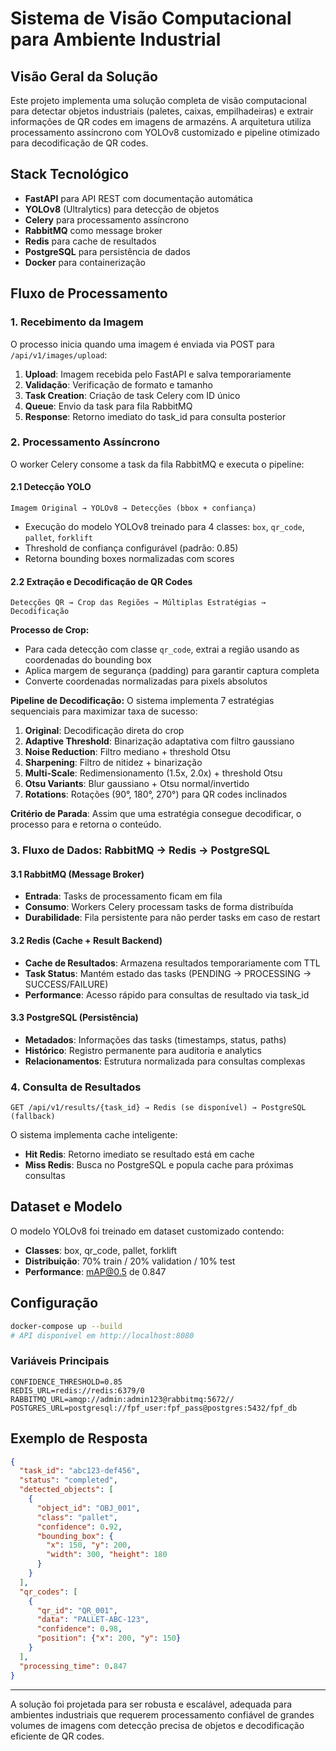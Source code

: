 # Sistema de Visão Computacional para Ambiente Industrial

## Visão Geral da Solução

Este projeto implementa uma solução completa de visão computacional para detectar objetos industriais (paletes, caixas, empilhadeiras) e extrair informações de QR codes em imagens de armazéns. A arquitetura utiliza processamento assíncrono com YOLOv8 customizado e pipeline otimizado para decodificação de QR codes.

## Stack Tecnológico

- **FastAPI** para API REST com documentação automática
- **YOLOv8** (Ultralytics) para detecção de objetos
- **Celery** para processamento assíncrono
- **RabbitMQ** como message broker 
- **Redis** para cache de resultados
- **PostgreSQL** para persistência de dados
- **Docker** para containerização

## Fluxo de Processamento

### 1. Recebimento da Imagem

O processo inicia quando uma imagem é enviada via POST para `/api/v1/images/upload`:

1. **Upload**: Imagem recebida pelo FastAPI e salva temporariamente
2. **Validação**: Verificação de formato e tamanho
3. **Task Creation**: Criação de task Celery com ID único
4. **Queue**: Envio da task para fila RabbitMQ
5. **Response**: Retorno imediato do task_id para consulta posterior

### 2. Processamento Assíncrono

O worker Celery consome a task da fila RabbitMQ e executa o pipeline:

#### 2.1 Detecção YOLO
```
Imagem Original → YOLOv8 → Detecções (bbox + confiança)
```
- Execução do modelo YOLOv8 treinado para 4 classes: `box`, `qr_code`, `pallet`, `forklift`
- Threshold de confiança configurável (padrão: 0.85)
- Retorna bounding boxes normalizadas com scores

#### 2.2 Extração e Decodificação de QR Codes
```
Detecções QR → Crop das Regiões → Múltiplas Estratégias → Decodificação
```

**Processo de Crop:**
- Para cada detecção com classe `qr_code`, extrai a região usando as coordenadas do bounding box
- Aplica margem de segurança (padding) para garantir captura completa
- Converte coordenadas normalizadas para pixels absolutos

**Pipeline de Decodificação:**
O sistema implementa 7 estratégias sequenciais para maximizar taxa de sucesso:

1. **Original**: Decodificação direta do crop
2. **Adaptive Threshold**: Binarização adaptativa com filtro gaussiano
3. **Noise Reduction**: Filtro mediano + threshold Otsu
4. **Sharpening**: Filtro de nitidez + binarização
5. **Multi-Scale**: Redimensionamento (1.5x, 2.0x) + threshold Otsu
6. **Otsu Variants**: Blur gaussiano + Otsu normal/invertido
7. **Rotations**: Rotações (90°, 180°, 270°) para QR codes inclinados

**Critério de Parada**: Assim que uma estratégia consegue decodificar, o processo para e retorna o conteúdo.

### 3. Fluxo de Dados: RabbitMQ → Redis → PostgreSQL

#### 3.1 RabbitMQ (Message Broker)
- **Entrada**: Tasks de processamento ficam em fila
- **Consumo**: Workers Celery processam tasks de forma distribuída
- **Durabilidade**: Fila persistente para não perder tasks em caso de restart

#### 3.2 Redis (Cache + Result Backend)
- **Cache de Resultados**: Armazena resultados temporariamente com TTL
- **Task Status**: Mantém estado das tasks (PENDING → PROCESSING → SUCCESS/FAILURE)
- **Performance**: Acesso rápido para consultas de resultado via task_id

#### 3.3 PostgreSQL (Persistência)
- **Metadados**: Informações das tasks (timestamps, status, paths)
- **Histórico**: Registro permanente para auditoria e analytics
- **Relacionamentos**: Estrutura normalizada para consultas complexas

### 4. Consulta de Resultados

```
GET /api/v1/results/{task_id} → Redis (se disponível) → PostgreSQL (fallback)
```

O sistema implementa cache inteligente:
- **Hit Redis**: Retorno imediato se resultado está em cache
- **Miss Redis**: Busca no PostgreSQL e popula cache para próximas consultas

## Dataset e Modelo

O modelo YOLOv8 foi treinado em dataset customizado contendo:
- **Classes**: box, qr_code, pallet, forklift
- **Distribuição**: 70% train / 20% validation / 10% test
- **Performance**: mAP@0.5 de 0.847

## Configuração

```bash
docker-compose up --build
# API disponível em http://localhost:8080
```

### Variáveis Principais
```env
CONFIDENCE_THRESHOLD=0.85
REDIS_URL=redis://redis:6379/0
RABBITMQ_URL=amqp://admin:admin123@rabbitmq:5672//
POSTGRES_URL=postgresql://fpf_user:fpf_pass@postgres:5432/fpf_db
```



## Exemplo de Resposta

```json
{
  "task_id": "abc123-def456",
  "status": "completed",
  "detected_objects": [
    {
      "object_id": "OBJ_001",
      "class": "pallet",
      "confidence": 0.92,
      "bounding_box": {
        "x": 150, "y": 200,
        "width": 300, "height": 180
      }
    }
  ],
  "qr_codes": [
    {
      "qr_id": "QR_001",
      "data": "PALLET-ABC-123",
      "confidence": 0.98,
      "position": {"x": 200, "y": 150}
    }
  ],
  "processing_time": 0.847
}
```

---

A solução foi projetada para ser robusta e escalável, adequada para ambientes industriais que requerem processamento confiável de grandes volumes de imagens com detecção precisa de objetos e decodificação eficiente de QR codes.

